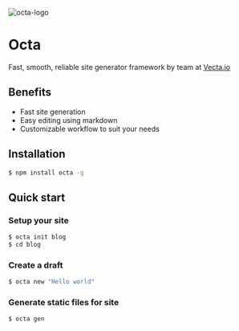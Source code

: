 ![octa-logo](https://user-images.githubusercontent.com/32937442/49627794-ce7a9080-fa1b-11e8-9ec2-a6fb5899ee8a.png) 
# Octa

Fast, smooth, reliable site generator framework by team at [Vecta.io](https\\:vecta.io)

## Benefits

* Fast site generation
* Easy editing using markdown
* Customizable workflow to suit your needs

## Installation

```bash
$ npm install octa -g
```

## Quick start

### Setup your site

```bash
$ octa init blog
$ cd blog
```

### Create a draft

```bash
$ octa new "Hello world"
```

### Generate static files for site

```bash
$ octa gen
```
